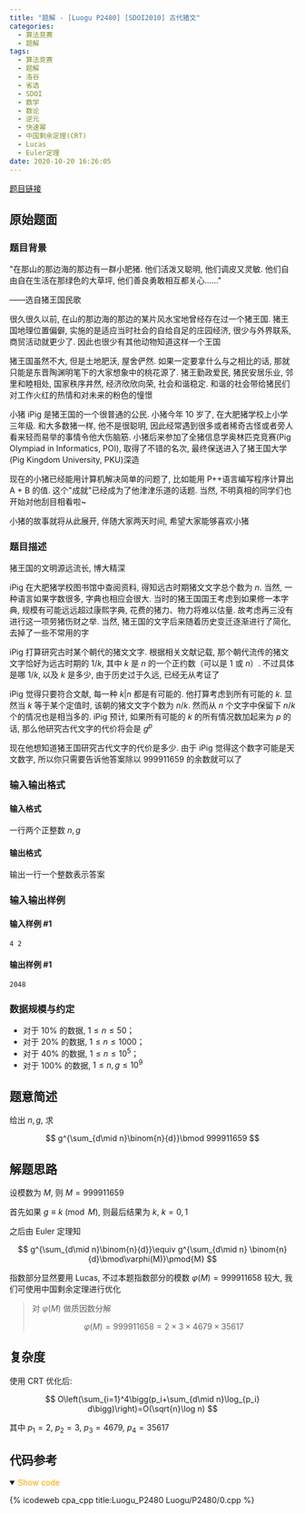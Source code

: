 ```yaml
---
title: "题解 - [Luogu P2480] [SDOI2010] 古代猪文"
categories:
  - 算法竞赛
  - 题解
tags:
  - 算法竞赛
  - 题解
  - 洛谷
  - 省选
  - SDOI
  - 数学
  - 数论
  - 逆元
  - 快速幂
  - 中国剩余定理(CRT)
  - Lucas
  - Euler定理
date: 2020-10-20 16:26:05
---
```


[题目链接](https://www.luogu.com.cn/problem/P2480)

<!-- more -->

## 原始题面

### 题目背景

"在那山的那边海的那边有一群小肥猪. 他们活泼又聪明, 他们调皮又灵敏. 他们自由自在生活在那绿色的大草坪, 他们善良勇敢相互都关心……"

——选自猪王国民歌

很久很久以前, 在山的那边海的那边的某片风水宝地曾经存在过一个猪王国. 猪王国地理位置偏僻, 实施的是适应当时社会的自给自足的庄园经济, 很少与外界联系, 商贸活动就更少了. 因此也很少有其他动物知道这样一个王国

猪王国虽然不大, 但是土地肥沃, 屋舍俨然. 如果一定要拿什么与之相比的话, 那就只能是东晋陶渊明笔下的大家想象中的桃花源了. 猪王勤政爱民, 猪民安居乐业, 邻里和睦相处, 国家秩序井然, 经济欣欣向荣, 社会和谐稳定. 和谐的社会带给猪民们对工作火红的热情和对未来的粉色的憧憬

小猪 iPig 是猪王国的一个很普通的公民. 小猪今年 10 岁了, 在大肥猪学校上小学三年级. 和大多数猪一样, 他不是很聪明, 因此经常遇到很多或者稀奇古怪或者旁人看来轻而易举的事情令他大伤脑筋. 小猪后来参加了全猪信息学奥林匹克竞赛(Pig Olympiad in Informatics, POI), 取得了不错的名次, 最终保送进入了猪王国大学(Pig Kingdom University, PKU)深造

现在的小猪已经能用计算机解决简单的问题了, 比如能用 P++语言编写程序计算出 A + B 的值. 这个"成就"已经成为了他津津乐道的话题. 当然, 不明真相的同学们也开始对他刮目相看啦~

小猪的故事就将从此展开, 伴随大家两天时间, 希望大家能够喜欢小猪

### 题目描述

猪王国的文明源远流长, 博大精深

iPig 在大肥猪学校图书馆中查阅资料, 得知远古时期猪文文字总个数为 $n$. 当然, 一种语言如果字数很多, 字典也相应会很大. 当时的猪王国国王考虑到如果修一本字典, 规模有可能远远超过康熙字典, 花费的猪力、物力将难以估量. 故考虑再三没有进行这一项劳猪伤财之举. 当然, 猪王国的文字后来随着历史变迁逐渐进行了简化, 去掉了一些不常用的字

iPig 打算研究古时某个朝代的猪文文字. 根据相关文献记载, 那个朝代流传的猪文文字恰好为远古时期的 $1/k$, 其中 $k$ 是 $n$ 的一个正约数（可以是 $1$ 或 $n$）. 不过具体是哪 $1/k$, 以及 $k$ 是多少, 由于历史过于久远, 已经无从考证了

iPig 觉得只要符合文献, 每一种 $k|n$ 都是有可能的. 他打算考虑到所有可能的 $k$. 显然当 $k$ 等于某个定值时, 该朝的猪文文字个数为 $n/k$. 然而从 $n$ 个文字中保留下 $n/k$ 个的情况也是相当多的. iPig 预计, 如果所有可能的 $k$ 的所有情况数加起来为 $p$ 的话, 那么他研究古代文字的代价将会是 $g^p$

现在他想知道猪王国研究古代文字的代价是多少. 由于 iPig 觉得这个数字可能是天文数字, 所以你只需要告诉他答案除以 $999911659$ 的余数就可以了

### 输入输出格式

#### 输入格式

一行两个正整数 $n,g$

#### 输出格式

输出一行一个整数表示答案

### 输入输出样例

#### 输入样例 #1

```input1
4 2
```

#### 输出样例 #1

```output1
2048
```

### 数据规模与约定

- 对于 $10\%$ 的数据, $1\le n \le 50$；
- 对于 $20\%$ 的数据, $1\le n \le 1000$；
- 对于 $40\%$ 的数据, $1\le n \le 10^5$；
- 对于 $100\%$ 的数据, $1\le n,g \le 10^9$

## 题意简述

给出 $n,g$, 求

$$
g^{\sum_{d\mid n}\binom{n}{d}}\bmod 999911659
$$

## 解题思路

设模数为 $M$, 则 $M=999911659$

首先如果 $g\equiv k\pmod{M}$, 则最后结果为 $k,~k=0,1$

之后由 Euler 定理知

$$
g^{\sum_{d\mid n}\binom{n}{d}}\equiv g^{\sum_{d\mid n} \binom{n}{d}\bmod\varphi(M)}\pmod{M}
$$

指数部分显然要用 Lucas, 不过本题指数部分的模数 $\varphi(M)=999911658$ 较大, 我们可使用中国剩余定理进行优化

> 对 $\varphi(M)$ 做质因数分解
>
> $$
> \varphi(M)=999911658=2\times 3\times 4679\times 35617
> $$

## 复杂度

使用 CRT 优化后:

$$
O\left(\sum_{i=1}^4\bigg(p_i+\sum_{d\mid n}\log_{p_i} d\bigg)\right)=O(\sqrt{n}\log n)
$$

其中 $p_1=2,~p_2=3,~p_3=4679,~p_4=35617$

## 代码参考

<details open>
<summary><font color='orange'>Show code</font></summary>

{% icodeweb cpa_cpp title:Luogu_P2480 Luogu/P2480/0.cpp %}

</details>
